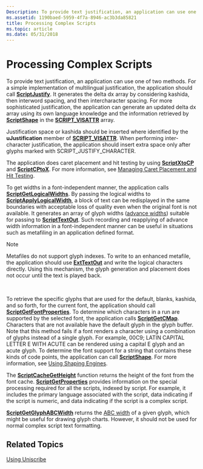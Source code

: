 ```yaml
---
Description: To provide text justification, an application can use one of two methods.
ms.assetid: 1190baed-5959-4f7a-8946-ac3b3da85821
title: Processing Complex Scripts
ms.topic: article
ms.date: 05/31/2018
---
```


# Processing Complex Scripts

To provide text justification, an application can use one of two methods. For a simple implementation of multilingual justification, the application should call [**ScriptJustify**](/windows/desktop/api/Usp10/nf-usp10-scriptjustify). It generates the delta dx array by considering kashida, then interword spacing, and then intercharacter spacing. For more sophisticated justification, the application can generate an updated delta dx array using its own language knowledge and the information retrieved by [**ScriptShape**](/windows/desktop/api/Usp10/nf-usp10-scriptshape) in the [**SCRIPT\_VISATTR**](/windows/desktop/api/Usp10/ns-usp10-tag_script_visattr) array.

Justification space or kashida should be inserted where identified by the **uJustification** member of [**SCRIPT\_VISATTR**](/windows/desktop/api/Usp10/ns-usp10-tag_script_visattr). When performing inter-character justification, the application should insert extra space only after glyphs marked with SCRIPT\_JUSTIFY\_CHARACTER.

The application does caret placement and hit testing by using [**ScriptXtoCP**](/windows/desktop/api/Usp10/nf-usp10-scriptxtocp) and [**ScriptCPtoX**](/windows/desktop/api/Usp10/nf-usp10-scriptcptox). For more information, see [Managing Caret Placement and Hit Testing](managing-caret-placement-and-hit-testing.md).

To get widths in a font-independent manner, the application calls [**ScriptGetLogicalWidths**](/windows/desktop/api/Usp10/nf-usp10-scriptgetlogicalwidths). By passing the logical widths to [**ScriptApplyLogicalWidth**](/windows/desktop/api/Usp10/nf-usp10-scriptapplylogicalwidth), a block of text can be redisplayed in the same boundaries with acceptable loss of quality even when the original font is not available. It generates an array of glyph widths ([advance widths](uniscribe-glossary.md)) suitable for passing to [**ScriptTextOut**](/windows/desktop/api/Usp10/nf-usp10-scripttextout). Such recording and reapplying of advance width information in a font-independent manner can be useful in situations such as metafiling in an application defined format.

> [!Note]  
> Metafiles do not support glyph indexes. To write to an enhanced metafile, the application should use [**ExtTextOut**](https://msdn.microsoft.com/en-us/library/Dd162713(v=VS.85).aspx) and write the logical characters directly. Using this mechanism, the glyph generation and placement does not occur until the text is played back.

 

To retrieve the specific glyphs that are used for the default, blanks, kashida, and so forth, for the current font, the application should call [**ScriptGetFontProperties**](/windows/desktop/api/Usp10/nf-usp10-scriptgetfontproperties). To determine which characters in a run are supported by the selected font, the application calls [**ScriptGetCMap**](/windows/desktop/api/Usp10/nf-usp10-scriptgetcmap). Characters that are not available have the default glyph in the glyph buffer. Note that this method fails if a font renders a character using a combination of glyphs instead of a single glyph. For example, 00C9; LATIN CAPITAL LETTER E WITH ACUTE can be rendered using a capital E glyph and an acute glyph. To determine the font support for a string that contains these kinds of code points, the application can call [**ScriptShape**](/windows/desktop/api/Usp10/nf-usp10-scriptshape). For more information, see [Using Shaping Engines](using-shaping-engines.md).

The [**ScriptCacheGetHeight**](/windows/desktop/api/Usp10/nf-usp10-scriptcachegetheight) function returns the height of the font from the font cache. [**ScriptGetProperties**](/windows/desktop/api/Usp10/nf-usp10-scriptgetproperties) provides information on the special processing required for all the scripts, indexed by script. For example, it includes the primary language associated with the script, data indicating if the script is numeric, and data indicating if the script is a complex script.

[**ScriptGetGlyphABCWidth**](/windows/desktop/api/Usp10/nf-usp10-scriptgetglyphabcwidth) returns the [ABC width](uniscribe-glossary.md) of a given glyph, which might be useful for drawing glyph charts. However, it should not be used for normal complex script text formatting.

## Related Topics

[Using Uniscribe](using-uniscribe.md)


 

 



